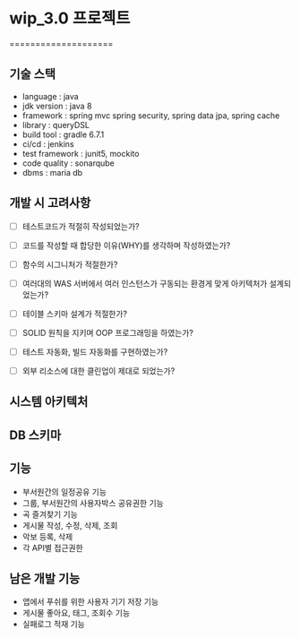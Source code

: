 # wip_3.0 프로젝트
====================

기술 스택
---------------------
+ language : java
+ jdk version : java 8
+ framework : spring mvc spring security, spring data jpa, spring cache
+ library : queryDSL
+ build tool : gradle 6.7.1
+ ci/cd : jenkins
+ test framework : junit5, mockito
+ code quality : sonarqube
+ dbms : maria db


개발 시 고려사항
---------------------
- [ ] 테스트코드가 적절히 작성되었는가?
- [ ] 코드를 작성할 때 합당한 이유(WHY)를 생각하며 작성하였는가?
- [ ] 함수의 시그니처가 적절한가?
- [ ] 여러대의 WAS 서버에서 여러 인스턴스가 구동되는 환경게 맞게 아키텍처가 설계되었는가?
- [ ] 테이블 스키마 설계가 적절한가?
- [ ] SOLID 원칙을 지키며 OOP 프로그래밍을 하였는가?
- [ ] 테스트 자동화, 빌드 자동화를 구현하였는가?
- [ ] 외부 리소스에 대한 클린업이 제대로 되었는가?


시스템 아키텍처 
---------------------



DB 스키마
---------------------



기능
---------------------
+ 부서원간의 일정공유 기능
+ 그룹, 부서원간의 사용자박스 공유권한 기능
+ 곡 즐겨찾기 기능 
+ 게시물 작성, 수정, 삭제, 조회
+ 악보 등록, 삭제
+ 각 API별 접근권한


남은 개발 기능
--------------------
+ 앱에서 푸쉬를 위한 사용자 기기 저장 기능
+ 게시물 좋아요, 태그, 조회수 기능
+ 실패로그 적재 기능

